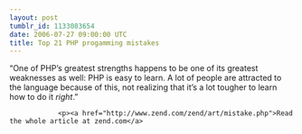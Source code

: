 ```yaml
---
layout: post
tumblr_id: 1133083654  
date: 2006-07-27 09:00:00 UTC
title: Top 21 PHP progamming mistakes
---
```


&#8220;One of <span class="caps">PHP</span>&#8217;s greatest strengths happens to be one of its greatest weaknesses as well: <span class="caps">PHP</span> is easy to learn. A lot of people are attracted to the language because of this, not realizing that it&#8217;s a lot tougher to learn how to do it <em>right</em>.&#8221;</p>


				<p><a href="http://www.zend.com/zend/art/mistake.php">Read the whole article at zend.com</a>
